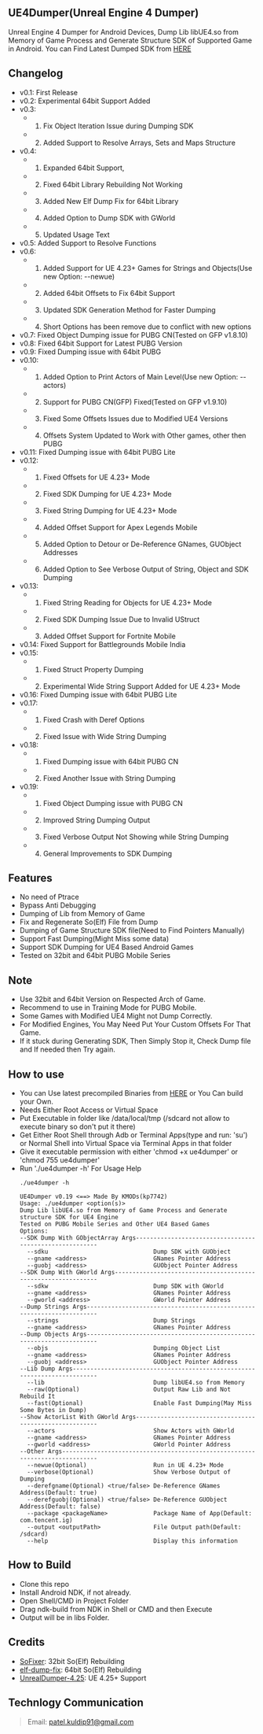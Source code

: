 ## UE4Dumper(Unreal Engine 4 Dumper)
Unreal Engine 4 Dumper for Android Devices, Dump Lib libUE4.so from Memory of Game Process and Generate Structure SDK of Supported Game in Android. You can Find Latest Dumped SDK from [HERE](https://github.com/kp7742/UE4Dumper/tree/master/SDKs/)

## Changelog
- v0.1: First Release
- v0.2: Experimental 64bit Support Added
- v0.3:
    - 1) Fix Object Iteration Issue during Dumping SDK 
    - 2) Added Support to Resolve Arrays, Sets and Maps Structure
- v0.4:
    - 1) Expanded 64bit Support,
    - 2) Fixed 64bit Library Rebuilding Not Working
    - 3) Added New Elf Dump Fix for 64bit Library
    - 4) Added Option to Dump SDK with GWorld
    - 5) Updated Usage Text
- v0.5: Added Support to Resolve Functions
- v0.6:
    - 1) Added Support for UE 4.23+ Games for Strings and Objects(Use new Option: --newue)
    - 2) Added 64bit Offsets to Fix 64bit Support
    - 3) Updated SDK Generation Method for Faster Dumping
    - 4) Short Options has been remove due to conflict with new options
- v0.7: Fixed Object Dumping issue for PUBG CN(Tested on GFP v1.8.10)
- v0.8: Fixed 64bit Support for Latest PUBG Version
- v0.9: Fixed Dumping issue with 64bit PUBG
- v0.10:
    - 1) Added Option to Print Actors of Main Level(Use new Option: --actors)
    - 2) Support for PUBG CN(GFP) Fixed(Tested on GFP v1.9.10)
    - 3) Fixed Some Offsets Issues due to Modified UE4 Versions
    - 4) Offsets System Updated to Work with Other games, other then PUBG
- v0.11: Fixed Dumping issue with 64bit PUBG Lite
- v0.12:
    - 1) Fixed Offsets for UE 4.23+ Mode
    - 2) Fixed SDK Dumping for UE 4.23+ Mode
    - 3) Fixed String Dumping for UE 4.23+ Mode
    - 4) Added Offset Support for Apex Legends Mobile
    - 5) Added Option to Detour or De-Reference GNames, GUObject Addresses
    - 6) Added Option to See Verbose Output of String, Object and SDK Dumping
- v0.13:
    - 1) Fixed String Reading for Objects for UE 4.23+ Mode
    - 2) Fixed SDK Dumping Issue Due to Invalid UStruct
    - 3) Added Offset Support for Fortnite Mobile
- v0.14: Fixed Support for Battlegrounds Mobile India
- v0.15:
    - 1) Fixed Struct Property Dumping
    - 2) Experimental Wide String Support Added for UE 4.23+ Mode
- v0.16: Fixed Dumping issue with 64bit PUBG Lite
- v0.17:
    - 1) Fixed Crash with Deref Options
    - 2) Fixed Issue with Wide String Dumping
- v0.18:
    - 1) Fixed Dumping issue with 64bit PUBG CN
    - 2) Fixed Another Issue with String Dumping
- v0.19:
    - 1) Fixed Object Dumping issue with PUBG CN
    - 2) Improved String Dumping Output
    - 3) Fixed Verbose Output Not Showing while String Dumping
    - 4) General Improvements to SDK Dumping

## Features
- No need of Ptrace
- Bypass Anti Debugging
- Dumping of Lib from Memory of Game
- Fix and Regenerate So(Elf) File from Dump
- Dumping of Game Structure SDK file(Need to Find Pointers Manually)
- Support Fast Dumping(Might Miss some data)
- Support SDK Dumping for UE4 Based Android Games
- Tested on 32bit and 64bit PUBG Mobile Series

## Note
- Use 32bit and 64bit Version on Respected Arch of Game.
- Recommend to use in Training Mode for PUBG Mobile.
- Some Games with Modified UE4 Might not Dump Correctly.
- For Modified Engines, You May Need Put Your Custom Offsets For That Game.
- If it stuck during Generating SDK, Then Simply Stop it, Check Dump file and If needed then Try again.
 
## How to use
- You can Use latest precompiled Binaries from [HERE](https://github.com/kp7742/UE4Dumper/tree/master/libs/) or You Can build your Own.
- Needs Either Root Access or Virtual Space
- Put Executable in folder like /data/local/tmp (/sdcard not allow to execute binary so don't put it there)
- Get Either Root Shell through Adb or Terminal Apps(type and run: 'su') or Normal Shell into Virtual Space via Terminal Apps in that folder
- Give it executable permission with either 'chmod +x ue4dumper' or 'chmod 755 ue4dumper'
- Run './ue4dumper -h' For Usage Help
	```
    ./ue4dumper -h
	 
    UE4Dumper v0.19 <==> Made By KMODs(kp7742)
    Usage: ./ue4dumper <option(s)>
    Dump Lib libUE4.so from Memory of Game Process and Generate structure SDK for UE4 Engine
    Tested on PUBG Mobile Series and Other UE4 Based Games
    Options:
    --SDK Dump With GObjectArray Args--------------------------------------------------------
      --sdku                              Dump SDK with GUObject
      --gname <address>                   GNames Pointer Address
      --guobj <address>                   GUObject Pointer Address
    --SDK Dump With GWorld Args--------------------------------------------------------------
      --sdkw                              Dump SDK with GWorld
      --gname <address>                   GNames Pointer Address
      --gworld <address>                  GWorld Pointer Address
    --Dump Strings Args----------------------------------------------------------------------
      --strings                           Dump Strings
      --gname <address>                   GNames Pointer Address
    --Dump Objects Args----------------------------------------------------------------------
      --objs                              Dumping Object List
      --gname <address>                   GNames Pointer Address
      --guobj <address>                   GUObject Pointer Address
    --Lib Dump Args--------------------------------------------------------------------------
      --lib                               Dump libUE4.so from Memory
      --raw(Optional)                     Output Raw Lib and Not Rebuild It
      --fast(Optional)                    Enable Fast Dumping(May Miss Some Bytes in Dump)
    --Show ActorList With GWorld Args--------------------------------------------------------
      --actors                            Show Actors with GWorld
      --gname <address>                   GNames Pointer Address
      --gworld <address>                  GWorld Pointer Address
    --Other Args-----------------------------------------------------------------------------
      --newue(Optional)                   Run in UE 4.23+ Mode
      --verbose(Optional)                 Show Verbose Output of Dumping
      --derefgname(Optional) <true/false> De-Reference GNames Address(Default: true)
      --derefguobj(Optional) <true/false> De-Reference GUObject Address(Default: false)
      --package <packageName>             Package Name of App(Default: com.tencent.ig)
      --output <outputPath>               File Output path(Default: /sdcard)
      --help                              Display this information
	```
	
## How to Build
- Clone this repo
- Install Android NDK, if not already.
- Open Shell/CMD in Project Folder
- Drag ndk-build from NDK in Shell or CMD and then Execute
- Output will be in libs Folder.

## Credits
- [SoFixer](https://github.com/F8LEFT/SoFixer): 32bit So(Elf) Rebuilding
- [elf-dump-fix](https://github.com/maiyao1988/elf-dump-fix): 64bit So(Elf) Rebuilding
- [UnrealDumper-4.25](https://github.com/guttir14/UnrealDumper-4.25): UE 4.25+ Support

## Technlogy Communication
> Email: patel.kuldip91@gmail.com
